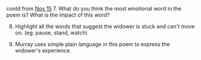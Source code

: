 contd from [Nov 15](Nov%2015,%202023#^ee6fa7)
7. What do you think the most emotional word in the poem is? What is the impact of this word?

8. Highlight all the words that suggest the widower is stuck and can't move on. (eg: pause, stand, watch)

9. Murray uses simple plain language in this poem to express the widower's experience. 